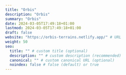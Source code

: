 ```yaml
---
title: "Orbis"
description: "Orbis"
summary: "Orbis"
date: 2024-03-05T17:49:18+01:00
lastmod: 2024-03-05T17:49:18+01:00
draft: false
website: "https://orbis-terrains.netlify.app/" # URL
weight: 50
seo:
  title: "" # custom title (optional)
  description: "" # custom description (recommended)
  canonical: "" # custom canonical URL (optional)
  noindex: false # false (default) or true
---
```

